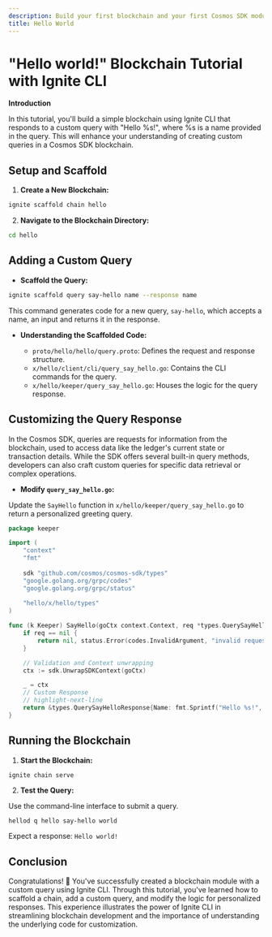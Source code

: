 ```yaml
---
description: Build your first blockchain and your first Cosmos SDK module.
title: Hello World
---
```


# "Hello world!" Blockchain Tutorial with Ignite CLI

**Introduction**

In this tutorial, you'll build a simple blockchain using Ignite CLI that responds to a custom query with "Hello %s!", where %s is a name provided in the query. 
This will enhance your understanding of creating custom queries in a Cosmos SDK blockchain.

## Setup and Scaffold

1. **Create a New Blockchain:**

```bash
ignite scaffold chain hello
```

2. **Navigate to the Blockchain Directory:**

```bash
cd hello
```

## Adding a Custom Query

- **Scaffold the Query:**

```bash
ignite scaffold query say-hello name --response name
```

This command generates code for a new query, `say-hello`, which accepts a name, an input and returns it in the response.

- **Understanding the Scaffolded Code:**

	- `proto/hello/hello/query.proto`: Defines the request and response structure.
	- `x/hello/client/cli/query_say_hello.go`: Contains the CLI commands for the query.
	- `x/hello/keeper/query_say_hello.go`: Houses the logic for the query response.


## Customizing the Query Response

In the Cosmos SDK, queries are requests for information from the blockchain, used to access data like the ledger's current state or transaction details. While the SDK offers several built-in query methods, developers can also craft custom queries for specific data retrieval or complex operations. 

- **Modify `query_say_hello.go`:**
  
Update the `SayHello` function in `x/hello/keeper/query_say_hello.go` to return a personalized greeting query.

```go title="x/hello/keeper/query_say_hello.go"
package keeper

import (
	"context"
	"fmt"
	
	sdk "github.com/cosmos/cosmos-sdk/types"
	"google.golang.org/grpc/codes"
	"google.golang.org/grpc/status"
	
	"hello/x/hello/types"
)

func (k Keeper) SayHello(goCtx context.Context, req *types.QuerySayHelloRequest) (*types.QuerySayHelloResponse, error) {
	if req == nil {
		return nil, status.Error(codes.InvalidArgument, "invalid request")
	}

	// Validation and Context unwrapping
	ctx := sdk.UnwrapSDKContext(goCtx)

	_ = ctx
	// Custom Response
	// highlight-next-line
	return &types.QuerySayHelloResponse{Name: fmt.Sprintf("Hello %s!", req.Name)}, nil
}
```

## Running the Blockchain

1. **Start the Blockchain:**

```bash
ignite chain serve
```

2. **Test the Query:**
   
Use the command-line interface to submit a query.

```
hellod q hello say-hello world
```

Expect a response: `Hello world!`

## Conclusion

Congratulations! 🎉 You've successfully created a blockchain module with a custom query using Ignite CLI. Through this tutorial, you've learned how to scaffold a chain, add a custom query, and modify the logic for personalized responses. This experience illustrates the power of Ignite CLI in streamlining blockchain development and the importance of understanding the underlying code for customization.
